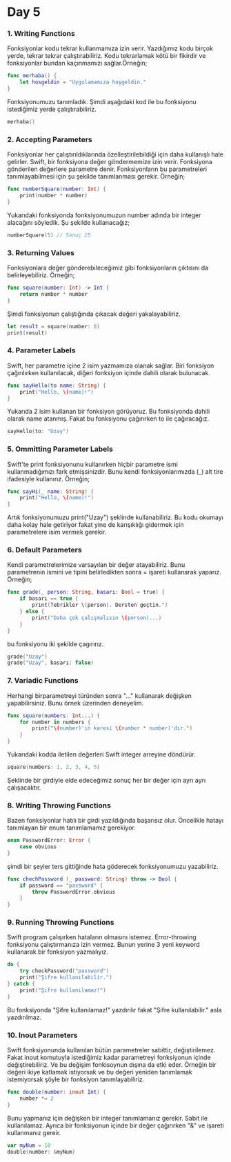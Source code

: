 # Day 5
### 1. Writing Functions
Fonksiyonlar kodu tekrar kullanmamıza izin verir. Yazdığımız kodu birçok yerde, tekrar tekrar çalıştırabiliriz. Kodu tekrarlamak kötü bir fikirdir ve fonksiyonlar bundan kaçınmamızı sağlar.Örneğin;

```swift
func merhaba() {
    let hosgeldin = "Uygulamamıza hoşgeldin."
}
```
Fonksiyonumuzu tanımladık. Şimdi aşağıdaki kod ile bu fonksiyonu istediğimiz yerde çalıştırabiliriz.
```swift
merhaba()
```
### 2. Accepting Parameters
Fonksiyonlar her çalıştırıldıklarında özelleştirilebildiği için daha kullanışlı hale gelirler. Swift, bir fonksiyona değer göndermemize izin verir. Fonksiyona gönderilen değerlere parametre denir. Fonksiyonların bu parametreleri tanımlayabilmesi için şu şekilde tanımlanması gerekir. Örneğin;

```swift
func numberSquare(number: Int) {
    print(number * number)
}
``` 
Yukarıdaki fonksiyonda fonksiyonumuzun number adında bir integer alacağını söyledik. Şu şekilde kullanacağız;
```swift
numberSquare(5) // Sonuç 25
```

### 3. Returning Values
Fonksiyonlara değer gönderebileceğimiz gibi fonksiyonların çıktısını da belirleyebiliriz. Örneğin;
```swift
func square(number: Int) -> Int {
    return number * number
}
```

Şimdi fonksiyonun çalıştığında çıkacak değeri yakalayabiliriz.

```swift
let result = square(number: 8)
print(result)
```

### 4. Parameter Labels
Swift, her parametre içine 2 isim yazmamıza olanak sağlar. Biri fonksiyon çağırılırken kullanılacak, diğeri fonksiyon içinde dahili olarak bulunacak.

```swift
func sayHello(to name: String) {
    print("Hello, \(name)!")
}
```
Yukarıda 2 isim kullanan bir fonksiyon görüyoruz. Bu fonksiyonda dahili olarak name atanmış. Fakat bu fonksiyonu çağırırken to ile çağıracağız.

```swift
sayHello(to: "Uzay")
```
### 5. Ommitting Parameter Labels
Swift'te print fonksiyonunu kullanırken hiçbir parametre ismi kullanmadığımızı fark etmişsinizdir. Bunu kendi fonksiyonlarımızda (_) alt tire ifadesiyle kullanırız. Örneğin;

```swift
func sayHi(_ name: String) {
    print("Hello, \(name)!")
}
```
Artık fonksiyonumuzu print("Uzay") şeklinde kullanabiliriz. Bu kodu okumayı daha kolay hale getiriyor fakat yine de karışıklığı gidermek için parametrelere isim vermek gerekir.

### 6. Default Parameters
Kendi parametrelerimize varsayılan bir değer atayabiliriz. Bunu parametrenin ismini ve tipini belirledikten sonra = işareti kullanarak yaparız. Örneğin;
```swift
func grade(_ person: String, basarı: Bool = true) {
    if basarı == true {
        print(Tebrikler \(person). Dersten geçtin.")
    } else {
        print("Daha çok çalışmalısın \(person)...)
    }
}
```
bu fonksiyonu iki şekilde çagırırız. 
```swift
grade("Uzay")
grade("Uzay", basarı: false)
```
### 7. Variadic Functions
Herhangi birparametreyi türünden sonra "..." kullanarak değişken yapabilirsiniz. Bunu örnek üzerinden deneyelim.
```swift
func square(numbers: Int...) {
    for number in numbers {
        print("\(number)'ın karesi \(number * number)'dır.")
    }
}
```
Yukarıdaki kodda iletilen değerleri Swift integer arreyine döndürür.
```swift
square(numbers: 1, 2, 3, 4, 5)
```
Şeklinde bir girdiyle elde edeceğimiz sonuç her bir değer için ayrı ayrı çalışacaktır.

### 8. Writing Throwing Functions
Bazen fonksiyonlar hatılı bir girdi yazıldığında başarısız olur. Öncelikle hatayı tanımlayan bir enum tanımlamamız gerekiyor.
```swift
enum PasswordError: Error {
    case obvious
}
``` 
şimdi bir şeyler ters gittiğinde hata göderecek fonksiyonumuzu yazabiliriz.
```swift
func chechPassword (_ password: String) throw -> Bool {
    if password == "password" {
        throw PasswordError.obvious
    }
}
```

### 9. Running Throwing Functions
Swift program çalışırken hataların olmasını istemez. Error-throwing fonksiyonu çalıştırmanıza izin vermez. Bunun yerine 3 yeni keyword kullanarak bir fonksiyon yazmalıyız.
```swift
do {
    try checkPassword("password")
    print("Şifre kullanılabilir.")
} catch {
    print("Şifre kullanılamaz!")
}
```
Bu fonksiyonda "Şifre kullanılamaz!" yazdırılır fakat "Şifre kullanılabilir." asla yazdırılmaz.

### 10. Inout Parameters
Swift fonksiyonunda kullanılan bütün parametreler sabittir, değiştirilemez. Fakat inout komutuyla istediğimiz kadar parametreyi fonksiyonun içinde değiştirebiliriz. Ve bu değişim fonkisoynun dışına da etki eder. Örneğin bir değeri ikiye katlamak istiyorsak ve bu değeri yeniden tanımlamak istemiyorsak şöyle bir fonksiyon tanımlayabiliriz.
```swift
func double(number: inout Int) {
    number *= 2
}
```
Bunu yapmanız için değişken bir integer tanımlamanız gerekir. Sabit ile kullanılamaz. Ayrıca bir fonksiyonun içinde bir değer çağırırken "&" ve işareti kullanmanız gereir.
```swift
var myNum = 10
double(number: &myNum)
```
